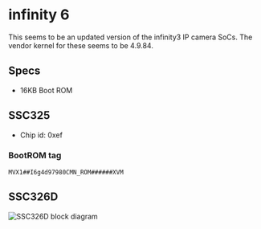 # infinity 6

This seems to be an updated version of the infinity3 IP camera SoCs.
The vendor kernel for these seems to be 4.9.84.

## Specs

- 16KB Boot ROM

## SSC325

- Chip id: 0xef

### BootROM tag

```MVX1##I6g4d97980CMN_ROM######XVM```

## SSC326D

![SSC326D block diagram](ssc326d_blockdiagram.png)
